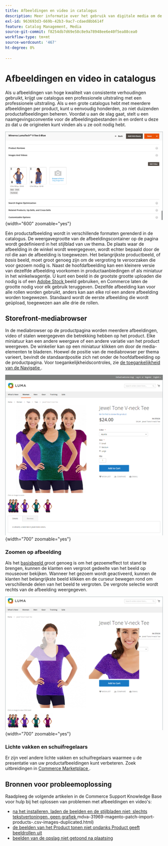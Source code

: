 ```yaml
---
title: Afbeeldingen en video in catalogus
description: Meer informatie over het gebruik van digitale media om de productpagina's van uw catalogus te verfraaien en uw klanten visueel materiaal te bieden.
exl-id: 963693d3-669b-42b3-9ac7-cdaed8bb614f
feature: Catalog Management, Media
source-git-commit: f8254db7d69e58c8e9a78948ee6e40f5ea88cea0
workflow-type: tm+mt
source-wordcount: '467'
ht-degree: 0%

---
```


# Afbeeldingen en video in catalogus

Als u afbeeldingen van hoge kwaliteit van consistente verhoudingen gebruikt, krijgt uw catalogus een professionele uitstraling met een professionele uitstraling. Als u een grote catalogus hebt met meerdere afbeeldingen per product, kunt u eenvoudig honderden, zo niet duizenden productafbeeldingen beheren. Voordat u aan de slag gaat, stelt u een naamgevingsconventie voor de afbeeldingsbestanden in en ordent u deze zo dat u de originelen kunt vinden als u ze ooit nodig hebt.

![ beelden van het Product ](./assets/product-images-videos-swatch.png){width="600" zoomable="yes"}

Eén productafbeelding wordt in verschillende formaten gerenderd in de catalogus. De weergavegrootte van de afbeeldingscontainer op de pagina wordt gedefinieerd in het stijlblad van uw thema. De plaats waar de afbeelding in de winkel wordt weergegeven, wordt echter bepaald door de rol die aan de afbeelding is toegewezen. Het belangrijkste productbeeld, of _basis_ beeld, moet groot genoeg zijn om de vergroting te veroorzaken die voor gezoem nodig is. Naast de hoofdafbeelding kan een kleinere versie van dezelfde afbeelding voorkomen in productaanbiedingen of als miniatuur in het winkelwagentje. U kunt een beeld in de grootste grootte uploaden die nodig is of een [ Adobe Stock ](../content-design/adobe-stock.md) beeld gebruiken, en Commerce laten de grootte nodig voor elk gebruik teruggeven. Dezelfde afbeelding kan voor alle rollen worden gebruikt, anders kan aan elke rol een andere afbeelding worden toegewezen. Standaard wordt de eerste afbeelding die wordt geüpload, toegewezen aan alle drie de rollen.

## Storefront-mediabrowser

In de mediabrowser op de productpagina worden meerdere afbeeldingen, video of stalen weergegeven die betrekking hebben op het product. Elke miniatuur kan een andere weergave of een andere variatie van het product weergeven. De winkelier kan op een miniatuur klikken om door de media-elementen te bladeren. Hoewel de positie van de mediabrowser per thema varieert, bevindt de standaardpositie zich net onder de hoofdafbeelding op de productpagina. Voor toegankelijkheidscontroles, zie [ de toegankelijkheid van de Navigatie ](../getting-started/navigation-accessibility.md).

![ de media browser van de Storefront ](./assets/storefront-thumbnail-gallery.png){width="700" zoomable="yes"}

### Zoomen op afbeelding

Als het [ basisbeeld ](product-image.md) groot genoeg is om het gezoemeffect tot stand te brengen, kunnen de klanten een vergroot gedeelte van het beeld op mouseover bekijken. Wanneer het gezoem wordt geactiveerd, kunnen de klanten het belangrijkste beeld klikken en de curseur bewegen rond om verschillende delen van het beeld te vergroten. De vergrote selectie wordt rechts van de afbeelding weergegeven.

![ gezoem van het Beeld ](./assets/storefront-image-zoom.png){width="700" zoomable="yes"}

### Lichte vakken en schuifregelaars

Er zijn veel andere lichte vakken en schuifregelaars waarmee u de presentatie van uw productafbeeldingen kunt verbeteren. Zoek uitbreidingen in [ Commerce Marketplace ](../getting-started/commerce-marketplace.md).

## Bronnen voor probleemoplossing

Raadpleeg de volgende artikelen in de Commerce Support Knowledge Base voor hulp bij het oplossen van problemen met afbeeldingen en video&#39;s:

- [ na het installeren, laden de beelden en de stijlbladen niet; slechts tekstvertoningen, geen grafiek ](https://experienceleague.adobe.com/docs/commerce-knowledge-base/kb/troubleshooting/storefront/after-installing-images-and-stylesheets-do-not-load-only-text-displays-no-graphics.html)
mdva-31969-magento-patch-import-products-.csv-images-duplicated.html)
- [ de beelden van het Product tonen niet ondanks Product geeft beeldrollen uit ](https://experienceleague.adobe.com/docs/commerce-knowledge-base/kb/troubleshooting/storefront/product-images-do-not-display-despite-product-edit-image-roles.html)
- [ beelden van de opslag niet getoond na plaatsing ](https://experienceleague.adobe.com/docs/commerce-knowledge-base/kb/troubleshooting/storefront/store-images-not-displayed-after-deployment.html)
